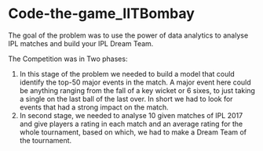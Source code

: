 # Code-the-game_IITBombay
The goal of the problem was to use the power of data analytics to analyse IPL matches and build your IPL Dream Team.

The Competition was in Two phases:
1) In this stage of the problem we needed to build a model that could identify the top-50 major events in the match.
 A major event here could be anything ranging from the fall of a key wicket or 6 sixes, to just taking a single on the last ball of the last over. 
 In short we had to look for events that had a strong impact on the match.
2) In second stage, we needed to analyse 10 given matches of IPL 2017 and give players a rating in each match and an average rating for
 the whole tournament, based on which, we had to make a Dream Team of the tournament.
